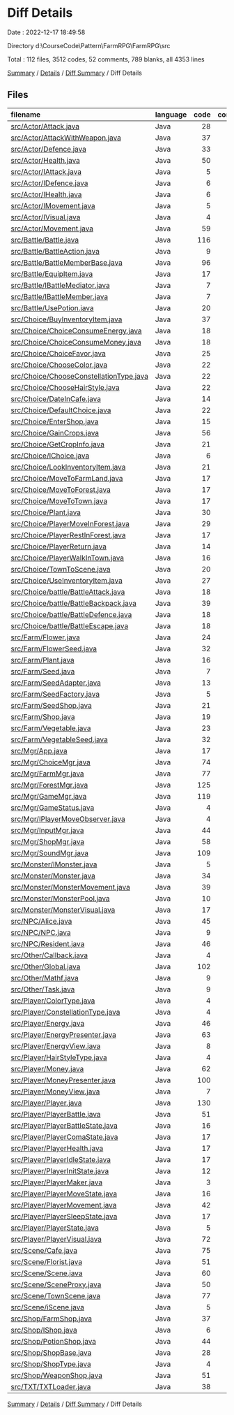 # Diff Details

Date : 2022-12-17 18:49:58

Directory d:\\CourseCode\\Pattern\\FarmRPG\\FarmRPG\\src

Total : 112 files,  3512 codes, 52 comments, 789 blanks, all 4353 lines

[Summary](results.md) / [Details](details.md) / [Diff Summary](diff.md) / Diff Details

## Files
| filename | language | code | comment | blank | total |
| :--- | :--- | ---: | ---: | ---: | ---: |
| [src/Actor/Attack.java](/src/Actor/Attack.java) | Java | 28 | 0 | 7 | 35 |
| [src/Actor/AttackWithWeapon.java](/src/Actor/AttackWithWeapon.java) | Java | 37 | 0 | 12 | 49 |
| [src/Actor/Defence.java](/src/Actor/Defence.java) | Java | 33 | 0 | 6 | 39 |
| [src/Actor/Health.java](/src/Actor/Health.java) | Java | 50 | 0 | 13 | 63 |
| [src/Actor/IAttack.java](/src/Actor/IAttack.java) | Java | 5 | 0 | 2 | 7 |
| [src/Actor/IDefence.java](/src/Actor/IDefence.java) | Java | 6 | 0 | 2 | 8 |
| [src/Actor/IHealth.java](/src/Actor/IHealth.java) | Java | 6 | 0 | 2 | 8 |
| [src/Actor/IMovement.java](/src/Actor/IMovement.java) | Java | 5 | 0 | 1 | 6 |
| [src/Actor/IVisual.java](/src/Actor/IVisual.java) | Java | 4 | 0 | 2 | 6 |
| [src/Actor/Movement.java](/src/Actor/Movement.java) | Java | 59 | 0 | 12 | 71 |
| [src/Battle/Battle.java](/src/Battle/Battle.java) | Java | 116 | 0 | 17 | 133 |
| [src/Battle/BattleAction.java](/src/Battle/BattleAction.java) | Java | 9 | 0 | 2 | 11 |
| [src/Battle/BattleMemberBase.java](/src/Battle/BattleMemberBase.java) | Java | 96 | 0 | 29 | 125 |
| [src/Battle/EquipItem.java](/src/Battle/EquipItem.java) | Java | 17 | 8 | 8 | 33 |
| [src/Battle/IBattleMediator.java](/src/Battle/IBattleMediator.java) | Java | 7 | 0 | 2 | 9 |
| [src/Battle/IBattleMember.java](/src/Battle/IBattleMember.java) | Java | 7 | 0 | 1 | 8 |
| [src/Battle/UsePotion.java](/src/Battle/UsePotion.java) | Java | 20 | 0 | 8 | 28 |
| [src/Choice/BuyInventoryItem.java](/src/Choice/BuyInventoryItem.java) | Java | 37 | 0 | 9 | 46 |
| [src/Choice/ChoiceConsumeEnergy.java](/src/Choice/ChoiceConsumeEnergy.java) | Java | 18 | 0 | 7 | 25 |
| [src/Choice/ChoiceConsumeMoney.java](/src/Choice/ChoiceConsumeMoney.java) | Java | 18 | 0 | 7 | 25 |
| [src/Choice/ChoiceFavor.java](/src/Choice/ChoiceFavor.java) | Java | 25 | 0 | 8 | 33 |
| [src/Choice/ChooseColor.java](/src/Choice/ChooseColor.java) | Java | 22 | 0 | 7 | 29 |
| [src/Choice/ChooseConstellationType.java](/src/Choice/ChooseConstellationType.java) | Java | 22 | 0 | 8 | 30 |
| [src/Choice/ChooseHairStyle.java](/src/Choice/ChooseHairStyle.java) | Java | 22 | 0 | 6 | 28 |
| [src/Choice/DateInCafe.java](/src/Choice/DateInCafe.java) | Java | 14 | 0 | 3 | 17 |
| [src/Choice/DefaultChoice.java](/src/Choice/DefaultChoice.java) | Java | 22 | 0 | 4 | 26 |
| [src/Choice/EnterShop.java](/src/Choice/EnterShop.java) | Java | 15 | 0 | 5 | 20 |
| [src/Choice/GainCrops.java](/src/Choice/GainCrops.java) | Java | 56 | 2 | 5 | 63 |
| [src/Choice/GetCropInfo.java](/src/Choice/GetCropInfo.java) | Java | 21 | 0 | 4 | 25 |
| [src/Choice/IChoice.java](/src/Choice/IChoice.java) | Java | 6 | 0 | 2 | 8 |
| [src/Choice/LookInventoryItem.java](/src/Choice/LookInventoryItem.java) | Java | 21 | 0 | 3 | 24 |
| [src/Choice/MoveToFarmLand.java](/src/Choice/MoveToFarmLand.java) | Java | 17 | 1 | 5 | 23 |
| [src/Choice/MoveToForest.java](/src/Choice/MoveToForest.java) | Java | 17 | 0 | 4 | 21 |
| [src/Choice/MoveToTown.java](/src/Choice/MoveToTown.java) | Java | 17 | 0 | 4 | 21 |
| [src/Choice/Plant.java](/src/Choice/Plant.java) | Java | 30 | 0 | 6 | 36 |
| [src/Choice/PlayerMoveInForest.java](/src/Choice/PlayerMoveInForest.java) | Java | 29 | 0 | 8 | 37 |
| [src/Choice/PlayerRestInForest.java](/src/Choice/PlayerRestInForest.java) | Java | 17 | 0 | 3 | 20 |
| [src/Choice/PlayerReturn.java](/src/Choice/PlayerReturn.java) | Java | 14 | 0 | 2 | 16 |
| [src/Choice/PlayerWalkInTown.java](/src/Choice/PlayerWalkInTown.java) | Java | 16 | 0 | 3 | 19 |
| [src/Choice/TownToScene.java](/src/Choice/TownToScene.java) | Java | 20 | 0 | 2 | 22 |
| [src/Choice/UseInventoryItem.java](/src/Choice/UseInventoryItem.java) | Java | 27 | 1 | 7 | 35 |
| [src/Choice/battle/BattleAttack.java](/src/Choice/battle/BattleAttack.java) | Java | 18 | 0 | 5 | 23 |
| [src/Choice/battle/BattleBackpack.java](/src/Choice/battle/BattleBackpack.java) | Java | 39 | 0 | 11 | 50 |
| [src/Choice/battle/BattleDefence.java](/src/Choice/battle/BattleDefence.java) | Java | 18 | 0 | 4 | 22 |
| [src/Choice/battle/BattleEscape.java](/src/Choice/battle/BattleEscape.java) | Java | 18 | 0 | 5 | 23 |
| [src/Farm/Flower.java](/src/Farm/Flower.java) | Java | 24 | 0 | 6 | 30 |
| [src/Farm/FlowerSeed.java](/src/Farm/FlowerSeed.java) | Java | 32 | 2 | 5 | 39 |
| [src/Farm/Plant.java](/src/Farm/Plant.java) | Java | 16 | 0 | 5 | 21 |
| [src/Farm/Seed.java](/src/Farm/Seed.java) | Java | 7 | 3 | 10 | 20 |
| [src/Farm/SeedAdapter.java](/src/Farm/SeedAdapter.java) | Java | 13 | 0 | 6 | 19 |
| [src/Farm/SeedFactory.java](/src/Farm/SeedFactory.java) | Java | 5 | 1 | 2 | 8 |
| [src/Farm/SeedShop.java](/src/Farm/SeedShop.java) | Java | 21 | 1 | 5 | 27 |
| [src/Farm/Shop.java](/src/Farm/Shop.java) | Java | 19 | 3 | 7 | 29 |
| [src/Farm/Vegetable.java](/src/Farm/Vegetable.java) | Java | 23 | 0 | 4 | 27 |
| [src/Farm/VegetableSeed.java](/src/Farm/VegetableSeed.java) | Java | 32 | 1 | 7 | 40 |
| [src/Mgr/App.java](/src/Mgr/App.java) | Java | 17 | 0 | 2 | 19 |
| [src/Mgr/ChoiceMgr.java](/src/Mgr/ChoiceMgr.java) | Java | 74 | 1 | 15 | 90 |
| [src/Mgr/FarmMgr.java](/src/Mgr/FarmMgr.java) | Java | 77 | 6 | 16 | 99 |
| [src/Mgr/ForestMgr.java](/src/Mgr/ForestMgr.java) | Java | 125 | 3 | 17 | 145 |
| [src/Mgr/GameMgr.java](/src/Mgr/GameMgr.java) | Java | 119 | 0 | 19 | 138 |
| [src/Mgr/GameStatus.java](/src/Mgr/GameStatus.java) | Java | 4 | 0 | 0 | 4 |
| [src/Mgr/IPlayerMoveObserver.java](/src/Mgr/IPlayerMoveObserver.java) | Java | 4 | 0 | 1 | 5 |
| [src/Mgr/InputMgr.java](/src/Mgr/InputMgr.java) | Java | 44 | 0 | 9 | 53 |
| [src/Mgr/ShopMgr.java](/src/Mgr/ShopMgr.java) | Java | 58 | 0 | 9 | 67 |
| [src/Mgr/SoundMgr.java](/src/Mgr/SoundMgr.java) | Java | 109 | 4 | 29 | 142 |
| [src/Monster/IMonster.java](/src/Monster/IMonster.java) | Java | 5 | 0 | 3 | 8 |
| [src/Monster/Monster.java](/src/Monster/Monster.java) | Java | 34 | 0 | 11 | 45 |
| [src/Monster/MonsterMovement.java](/src/Monster/MonsterMovement.java) | Java | 39 | 0 | 7 | 46 |
| [src/Monster/MonsterPool.java](/src/Monster/MonsterPool.java) | Java | 10 | 0 | 3 | 13 |
| [src/Monster/MonsterVisual.java](/src/Monster/MonsterVisual.java) | Java | 17 | 0 | 4 | 21 |
| [src/NPC/Alice.java](/src/NPC/Alice.java) | Java | 45 | 0 | 8 | 53 |
| [src/NPC/NPC.java](/src/NPC/NPC.java) | Java | 9 | 0 | 7 | 16 |
| [src/NPC/Resident.java](/src/NPC/Resident.java) | Java | 46 | 0 | 10 | 56 |
| [src/Other/Callback.java](/src/Other/Callback.java) | Java | 4 | 0 | 1 | 5 |
| [src/Other/Global.java](/src/Other/Global.java) | Java | 102 | 0 | 25 | 127 |
| [src/Other/Mathf.java](/src/Other/Mathf.java) | Java | 9 | 0 | 3 | 12 |
| [src/Other/Task.java](/src/Other/Task.java) | Java | 9 | 0 | 2 | 11 |
| [src/Player/ColorType.java](/src/Player/ColorType.java) | Java | 4 | 0 | 2 | 6 |
| [src/Player/ConstellationType.java](/src/Player/ConstellationType.java) | Java | 4 | 0 | 2 | 6 |
| [src/Player/Energy.java](/src/Player/Energy.java) | Java | 46 | 0 | 12 | 58 |
| [src/Player/EnergyPresenter.java](/src/Player/EnergyPresenter.java) | Java | 63 | 0 | 13 | 76 |
| [src/Player/EnergyView.java](/src/Player/EnergyView.java) | Java | 8 | 0 | 3 | 11 |
| [src/Player/HairStyleType.java](/src/Player/HairStyleType.java) | Java | 4 | 0 | 2 | 6 |
| [src/Player/Money.java](/src/Player/Money.java) | Java | 62 | 0 | 13 | 75 |
| [src/Player/MoneyPresenter.java](/src/Player/MoneyPresenter.java) | Java | 100 | 0 | 17 | 117 |
| [src/Player/MoneyView.java](/src/Player/MoneyView.java) | Java | 7 | 0 | 3 | 10 |
| [src/Player/Player.java](/src/Player/Player.java) | Java | 130 | 8 | 33 | 171 |
| [src/Player/PlayerBattle.java](/src/Player/PlayerBattle.java) | Java | 51 | 5 | 12 | 68 |
| [src/Player/PlayerBattleState.java](/src/Player/PlayerBattleState.java) | Java | 16 | 0 | 1 | 17 |
| [src/Player/PlayerComaState.java](/src/Player/PlayerComaState.java) | Java | 17 | 0 | 1 | 18 |
| [src/Player/PlayerHealth.java](/src/Player/PlayerHealth.java) | Java | 17 | 0 | 4 | 21 |
| [src/Player/PlayerIdleState.java](/src/Player/PlayerIdleState.java) | Java | 17 | 0 | 1 | 18 |
| [src/Player/PlayerInitState.java](/src/Player/PlayerInitState.java) | Java | 12 | 0 | 2 | 14 |
| [src/Player/PlayerMaker.java](/src/Player/PlayerMaker.java) | Java | 3 | 0 | 2 | 5 |
| [src/Player/PlayerMoveState.java](/src/Player/PlayerMoveState.java) | Java | 16 | 0 | 1 | 17 |
| [src/Player/PlayerMovement.java](/src/Player/PlayerMovement.java) | Java | 42 | 0 | 12 | 54 |
| [src/Player/PlayerSleepState.java](/src/Player/PlayerSleepState.java) | Java | 17 | 0 | 2 | 19 |
| [src/Player/PlayerState.java](/src/Player/PlayerState.java) | Java | 5 | 0 | 1 | 6 |
| [src/Player/PlayerVisual.java](/src/Player/PlayerVisual.java) | Java | 72 | 0 | 21 | 93 |
| [src/Scene/Cafe.java](/src/Scene/Cafe.java) | Java | 75 | 0 | 11 | 86 |
| [src/Scene/Florist.java](/src/Scene/Florist.java) | Java | 51 | 0 | 9 | 60 |
| [src/Scene/Scene.java](/src/Scene/Scene.java) | Java | 60 | 1 | 12 | 73 |
| [src/Scene/SceneProxy.java](/src/Scene/SceneProxy.java) | Java | 50 | 0 | 10 | 60 |
| [src/Scene/TownScene.java](/src/Scene/TownScene.java) | Java | 77 | 0 | 12 | 89 |
| [src/Scene/iScene.java](/src/Scene/iScene.java) | Java | 5 | 0 | 3 | 8 |
| [src/Shop/FarmShop.java](/src/Shop/FarmShop.java) | Java | 37 | 0 | 8 | 45 |
| [src/Shop/IShop.java](/src/Shop/IShop.java) | Java | 6 | 0 | 2 | 8 |
| [src/Shop/PotionShop.java](/src/Shop/PotionShop.java) | Java | 44 | 0 | 9 | 53 |
| [src/Shop/ShopBase.java](/src/Shop/ShopBase.java) | Java | 28 | 1 | 6 | 35 |
| [src/Shop/ShopType.java](/src/Shop/ShopType.java) | Java | 4 | 0 | 2 | 6 |
| [src/Shop/WeaponShop.java](/src/Shop/WeaponShop.java) | Java | 51 | 0 | 9 | 60 |
| [src/TXT/TXTLoader.java](/src/TXT/TXTLoader.java) | Java | 38 | 0 | 5 | 43 |

[Summary](results.md) / [Details](details.md) / [Diff Summary](diff.md) / Diff Details